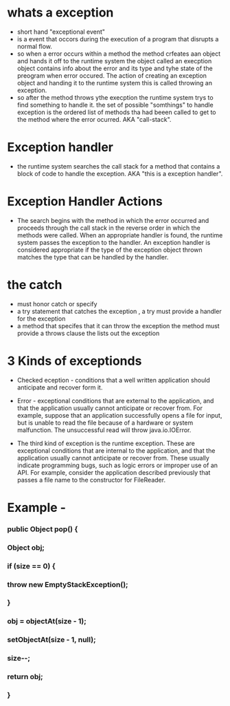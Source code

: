 # whats a exception 
* short hand "exceptional event"
* is a event that occors during the execution of a program that disrupts a normal flow.
* so when a error occurs within a method the method crfeates aan object and hands it off to the runtime system the object called an execption object contains info about the error and its type and tyhe state of the preogram when error occured. The action of creating an exception object and handing it to the runtime system this is called throwing an exception.
* so after the method throws ythe execption the runtime system trys to find something to handle it. the set of possible "somthings" to handle exception is the ordered list of methods tha had beeen called to get to the method where the error ocurred. AKA "call-stack".

# Exception handler
* the runtime system searches the call stack for a method that contains a block of code to handle the exception. AKA "this is a exception handler". 


# Exception Handler Actions 
* The search begins with the method in which the error occurred and proceeds through the call stack in the reverse order in which the methods were called. When an appropriate handler is found, the runtime system passes the exception to the handler. An exception handler is considered appropriate if the type of the exception object thrown matches the type that can be handled by the handler.

# the catch 
* must honor catch or specify 
* a try statement that catches the exception , a try must provide a handler for the exception 
* a method that specifes that it can throw the exception the method must provide a throws clause the lists out the exception 

# 3 Kinds of exceptionds 

* Checked eception - conditions that a well written application should anticipate and recover form it.

* Error - exceptional conditions that are external to the application, and that the application usually cannot anticipate or recover from. For example, suppose that an application successfully opens a file for input, but is unable to read the file because of a hardware or system malfunction. The unsuccessful read will throw java.io.IOError. 

* The third kind of exception is the runtime exception. These are exceptional conditions that are internal to the application, and that the application usually cannot anticipate or recover from. These usually indicate programming bugs, such as logic errors or improper use of an API. For example, consider the application described previously that passes a file name to the constructor for FileReader.


# Example - 
### public Object pop() {
###    Object obj;

###    if (size == 0) {
###        throw new EmptyStackException();
###    }

###    obj = objectAt(size - 1);
###    setObjectAt(size - 1, null);
###    size--;
###    return obj;
### }